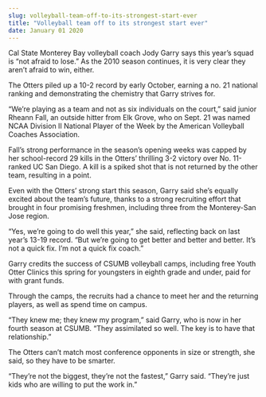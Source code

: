 ```yaml
---
slug: volleyball-team-off-to-its-strongest-start-ever
title: "Volleyball team off to its strongest start ever"
date: January 01 2020
---
```


 
<p>
  Cal State Monterey Bay volleyball coach Jody Garry says this year’s squad is
  “not afraid to lose.” As the 2010 season continues, it is very clear they
  aren’t afraid to win, either.
</p>
<p>
  The Otters piled up a 10-2 record by early October, earning a no. 21 national
  ranking and demonstrating the chemistry that Garry strives for.
</p>
<p>
  “We’re playing as a team and not as six individuals on the court,” said junior
  Rheann Fall, an outside hitter from Elk Grove, who on Sept. 21 was named NCAA
  Division II National Player of the Week by the American Volleyball Coaches
  Association.
</p>
<p>
  Fall’s strong performance in the season’s opening weeks was capped by her
  school-record 29 kills in the Otters’ thrilling 3-2 victory over No. 11-ranked
  UC San Diego. A kill is a spiked shot that is not returned by the other team,
  resulting in a point.
</p>
<p>
  Even with the Otters’ strong start this season, Garry said she’s equally
  excited about the team’s future, thanks to a strong recruiting effort that
  brought in four promising freshmen, including three from the Monterey-San Jose
  region.
</p>
<p>
  “Yes, we’re going to do well this year,” she said, reflecting back on last
  year’s 13-19 record. “But we’re going to get better and better and better.
  It’s not a quick fix. I’m not a quick fix coach.”
</p>
<p>
  Garry credits the success of CSUMB volleyball camps, including free Youth
  Otter Clinics this spring for youngsters in eighth grade and under, paid for
  with grant funds.
</p>
<p>
  Through the camps, the recruits had a chance to meet her and the returning
  players, as well as spend time on campus.
</p>
<p>
  “They knew me; they knew my program,” said Garry, who is now in her fourth
  season at CSUMB. “They assimilated so well. The key is to have that
  relationship.”
</p>
<p>
  The Otters can’t match most conference opponents in size or strength, she
  said, so they have to be smarter.
</p>
<p>
  “They’re not the biggest, they’re not the fastest,” Garry said. “They’re just
  kids who are willing to put the work in.”
</p>
 
